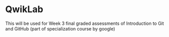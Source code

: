 # QwikLab
This will be used for Week 3 final graded assessments of Introduction to Git and GitHub (part of specialization course by google)

